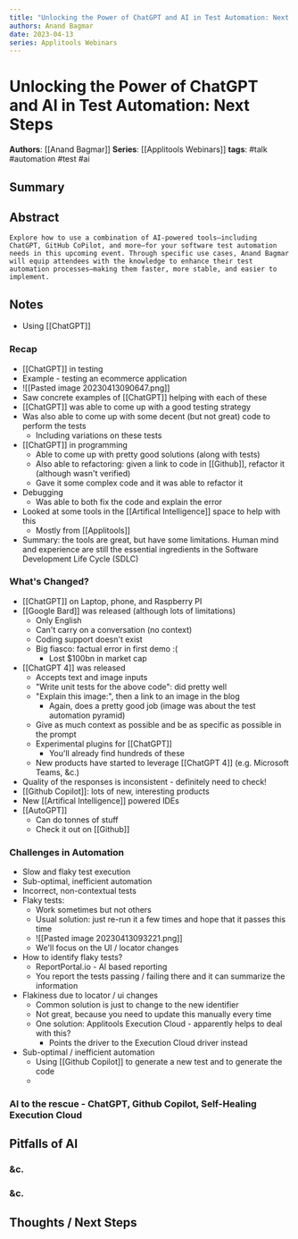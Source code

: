 ```yaml
---
title: "Unlocking the Power of ChatGPT and AI in Test Automation: Next Steps"
authors: Anand Bagmar
date: 2023-04-13
series: Applitools Webinars
---
```


# Unlocking the Power of ChatGPT and AI in Test Automation: Next Steps

**Authors**: [[Anand Bagmar]]
**Series**: [[Applitools Webinars]]
**tags**: #talk #automation #test #ai

## Summary

## Abstract
```
Explore how to use a combination of AI-powered tools—including ChatGPT, GitHub CoPilot, and more—for your software test automation needs in this upcoming event. Through specific use cases, Anand Bagmar will equip attendees with the knowledge to enhance their test automation processes—making them faster, more stable, and easier to implement.
```

## Notes
- Using [[ChatGPT]]
### Recap
- [[ChatGPT]] in testing
- Example - testing an ecommerce application
- ![[Pasted image 20230413090647.png]]
- Saw concrete examples of [[ChatGPT]] helping with each of these
- [[ChatGPT]] was able to come up with a good testing strategy
- Was also able to come up with some decent (but not great) code to perform the tests
	- Including variations on these tests
- [[ChatGPT]] in programming
	- Able to come up with pretty good solutions (along with tests)
	- Also able to refactoring: given a link to code in [[Github]], refactor it (although wasn't verified)
	- Gave it some complex code and it was able to refactor it
- Debugging
	- Was able to both fix the code and explain the error
- Looked at some tools in the [[Artifical Intelligence]] space to help with this
	- Mostly from [[Applitools]]
- Summary: the tools are great, but have some limitations. Human mind and experience are still the essential ingredients in the Software Development Life Cycle (SDLC)

### What's Changed?
- [[ChatGPT]] on Laptop, phone, and Raspberry PI
- [[Google Bard]] was released (although lots of limitations)
	- Only English
	- Can't carry on a conversation (no context)
	- Coding support doesn't exist
	- Big fiasco: factual error in first demo :(
		- Lost $100bn in market cap
- [[ChatGPT 4]] was released
	- Accepts text and image inputs
	- "Write unit tests for the above code": did pretty well
	- "Explain this image:", then a link to an image in the blog
		- Again, does a pretty good job (image was about the test automation pyramid)
	- Give as much context as possible and be as specific as possible in the prompt
	- Experimental plugins for [[ChatGPT]]
		- You'll already find hundreds of these
	- New products have started to leverage [[ChatGPT 4]] (e.g. Microsoft Teams, &c.)
- Quality of the responses is inconsistent - definitely need to check!
- [[Github Copilot]]: lots of new, interesting products
- New [[Artifical Intelligence]] powered IDEs
- [[AutoGPT]]
	- Can do tonnes of stuff
	- Check it out on [[Github]]

### Challenges in Automation
- Slow and flaky test execution
- Sub-optimal, inefficient automation
- Incorrect, non-contextual tests
- Flaky tests:
	- Work sometimes but not others
	- Usual solution: just re-run it a few times and hope that it passes this time
	- ![[Pasted image 20230413093221.png]]
	- We'll focus on the UI / locator changes
- How to identify flaky tests?
	- ReportPortal.io - AI based reporting
	- You report the tests passing / failing there and it can summarize the information
- Flakiness due to locator / ui changes
	- Common solution is just to change to the new identifier
	- Not great, because you need to update this manually every time
	- One solution: Applitools Execution Cloud - apparently helps to deal with this?
		- Points the driver to the Execution Cloud driver instead
- Sub-optimal / inefficient automation
	- Using [[Github Copilot]] to generate a new test and to generate the code
	- 

### AI to the rescue - ChatGPT, Github Copilot, Self-Healing Execution Cloud

## Pitfalls of AI

### &c.

### &c.

## Thoughts / Next Steps
